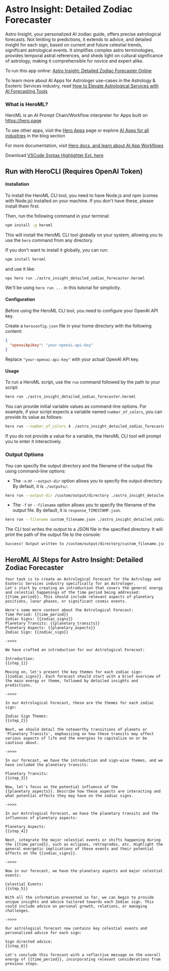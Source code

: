 # Astro Insight: Detailed Zodiac Forecaster

Astro Insight, your personalized AI zodiac guide, offers precise astrological forecasts. Not limiting to predictions, it extends to advice, and detailed insight for each sign, based on current and future celestial trends, significant astrological events. It simplifies complex astro terminologies, provides temporal astral references, and sheds light on cultural significance of astrology, making it comprehensible for novice and expert alike.

To run this app online: [Astro Insight: Detailed Zodiac Forecaster Online](https://hero.page/app/astro-insight:-detailed-zodiac-forecaster-personalized-ai-zodiac-wisdom/JKp60V3czi25ltuDNn1l)

To learn more about AI Apps for Astrologer use-cases in the Astrology & Esoteric Services industry, read [How to Elevate Astrological Services with AI Forecasting Tools](https://hero.page/blog/ai/astrology-and-esoteric-services/how-to-elevate-astrological-services-with-ai-forecasting-tools/170734)

### What is HeroML?
HeroML is an AI Prompt Chain/Workflow interpreter for Apps built on https://hero.page 

To see other apps, visit the [Hero Apps](https://hero.page/apps) page or explore [AI Apps for all industries](https://hero.page/blog) in the blog section

For more documentation, visit [Hero docs, and learn about AI App Workflows](https://hero.page/tutorials/introduction-to-heroml)

Download [VSCode Syntax Highlighter Ext. here](https://marketplace.visualstudio.com/items?itemName=hero-page.heroml)

## Run with HeroCLI (Requires OpenAI Token)

#### Installation

To install the HeroML CLI tool, you need to have Node.js and npm (comes with Node.js) installed on your machine. If you don't have these, please install them first. 

Then, run the following command in your terminal:

```bash
npm install -g heroml
```

This will install the HeroML CLI tool globally on your system, allowing you to use the `hero` command from any directory.

If you don't want to install it globally, you can run:

```bash
npm install heroml
```

and use it like:

```bash
npx hero run ./astro_insight_detailed_zodiac_forecaster.heroml
```

We'll be using `hero run ...` in this tutorial for simplicity.

#### Configuration

Before using the HeroML CLI tool, you need to configure your OpenAI API key. 

Create a `heroconfig.json` file in your home directory with the following content:

```json
{
  "openaiApiKey": "your-openai-api-key"
}
```

Replace `"your-openai-api-key"` with your actual OpenAI API key.

#### Usage

To run a HeroML script, use the `run` command followed by the path to your script:

```bash
hero run ./astro_insight_detailed_zodiac_forecaster.heroml
```

You can provide initial variable values as command-line options. For example, if your script expects a variable named `number_of_colors`, you can provide its value as follows:

```bash
hero run --number_of_colors 4 ./astro_insight_detailed_zodiac_forecaster.heroml
```

If you do not provide a value for a variable, the HeroML CLI tool will prompt you to enter it interactively.

### Output Options

You can specify the output directory and the filename of the output file using command-line options:

- The `-o` or `--output-dir` option allows you to specify the output directory. By default, it is `./outputs/`.

```bash
hero run --output-dir /custom/output/directory ./astro_insight_detailed_zodiac_forecaster.heroml
```

- The `-f` or `--filename` option allows you to specify the filename of the output file. By default, it is `response_TIMESTAMP.json`.

```bash
hero run --filename custom_filename.json ./astro_insight_detailed_zodiac_forecaster.heroml
```

The CLI tool writes the output to a JSON file in the specified directory. It will print the path of the output file to the console:

```bash
Success! Output written to /custom/output/directory/custom_filename.json
```


## HeroML AI Steps for Astro Insight: Detailed Zodiac Forecaster
```
Your task is to create an Astrological Forecast for the Astrology and Esoteric Services industry specifically for an Astrologer. 
Let's start by creating an introduction that covers the general energy and celestial happenings of the time period being addressed: {{time_period}}. This should include relevant aspects of planetary positions, lunar phases, or significant cosmic events.

Here's some more context about the Astrological Forecast:
Time Period: {{time_period}}
Zodiac Signs: {{zodiac_signs}}
Planetary Transits: {{planetary_transits}}
Planetary Aspects: {{planetary_aspects}}
Zodiac Sign: {{zodiac_sign}}

->>>>

We have crafted an introduction for our Astrological Forecast:

Introduction:
{{step_1}}

Moving on, let's present the key themes for each zodiac sign: {{zodiac_signs}}. Each forecast should start with a brief overview of the main energy or theme, followed by detailed insights and predictions.

->>>>

In our Astrological Forecast, these are the themes for each zodiac sign:

Zodiac Sign Themes:
{{step_2}}

Next, we should detail the noteworthy transitions of planets or 'Planetary Transits', emphasizing on how these transits may affect various aspects of life and the energies to capitalize on or be cautious about.

->>>>

In our forecast, we have the introduction and sign-wise themes, and we have included the planetary transits:

Planetary Transits:
{{step_3}}

Now, let's focus on the potential influence of the {{planetary_aspects}}. Describe how these aspects are interacting and what potential effects they may have on the zodiac signs.

->>>>

In our Astrological Forecast, we have the planetary transits and the influences of planetary aspects:

Planetary Aspects: 
{{step_4}}

Next, integrate the major celestial events or shifts happening during the {{time_period}}, such as eclipses, retrogrades, etc. Highlight the general energetic implications of these events and their potential effects on the {{zodiac_signs}}.

->>>>

Now in our forecast, we have the planetary aspects and major celestial events:

Celestial Events:
{{step_5}}

With all the information presented so far, we can begin to provide unique insights and advice tailored towards each Zodiac sign. This could include advice on personal growth, relations, or managing challenges.

->>>>

Our astrological forecast now contains key celestial events and personalized advice for each sign:

Sign directed advice:
{{step_6}}

Let's conclude this forecast with a reflective message on the overall energy of {{time_period}}, incorporating relevant considerations from previous steps.


```

